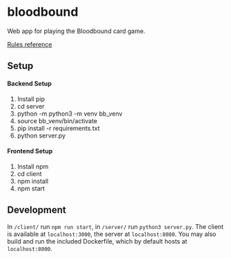 # bloodbound

Web app for playing the Bloodbound card game.

[Rules reference](https://images-cdn.fantasyflightgames.com/ffg_content/Blood%20Bound/HB08_Blood_Bound_rules_eng_V3.pdf)

## Setup
#### Backend Setup
1. Install pip
2. cd server
3. python -m python3 -m venv bb_venv
4. source bb_venv/bin/activate
5. pip install -r requirements.txt
6. python server.py

#### Frontend Setup
1. Install npm
2. cd client
3. npm install
4. npm start

## Development
In `/client/` run `npm run start`, in `/server/` run `python3 server.py`. The
client is available at `localhost:3000`, the server at `localhost:8080`. 
You may also build and run the included Dockerfile, which by default hosts at `localhost:8000`.
